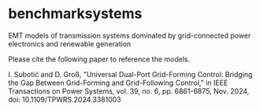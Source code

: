 # benchmarksystems
EMT models of transmission systems dominated by grid-connected power electronics and renewable generation

Please cite the following paper to reference the models.

I. Subotić and D. Groß, "Universal Dual-Port Grid-Forming Control: Bridging the Gap Between Grid-Forming and Grid-Following Control," in IEEE Transactions on Power Systems, vol. 39, no. 6, pp. 6861-6875, Nov. 2024, doi: 10.1109/TPWRS.2024.3381003
